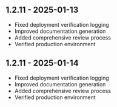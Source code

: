 
## 1.2.11 - 2025-01-13
- Fixed deployment verification logging
- Improved documentation generation
- Added comprehensive review process
- Verified production environment

## 1.2.11 - 2025-01-14
- Fixed deployment verification logging
- Improved documentation generation
- Added comprehensive review process
- Verified production environment
